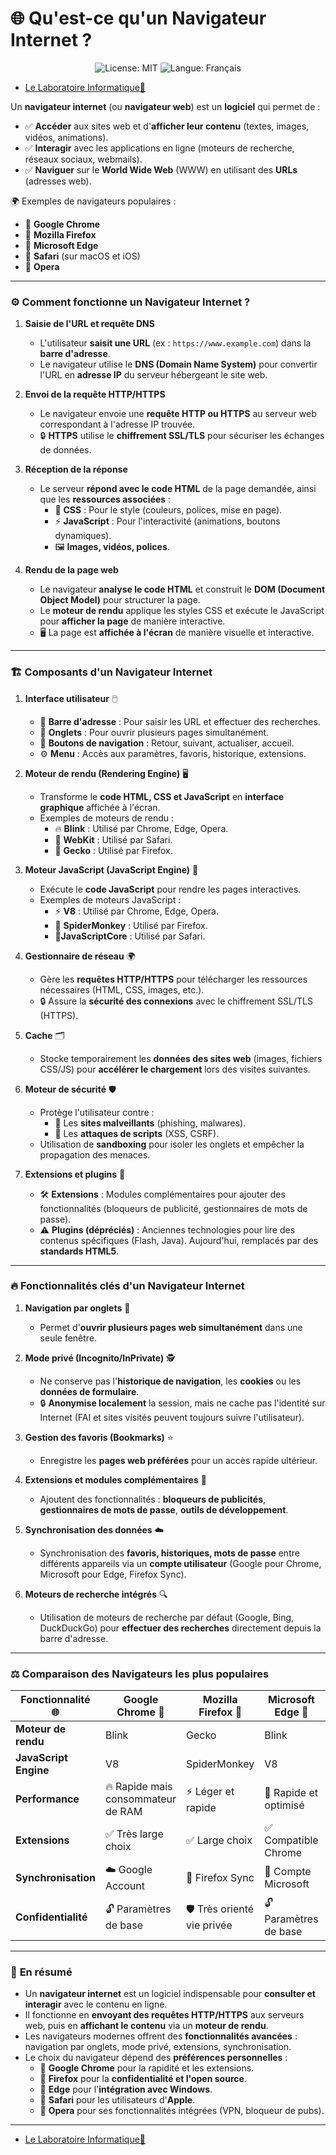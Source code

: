 # 🌐 **Qu'est-ce qu'un Navigateur Internet ?** 
<p align="center">
  <img src="https://img.shields.io/badge/License-MIT-blue.svg" alt="License: MIT" />
  <img src="https://img.shields.io/badge/langue-français-blue.svg" alt="Langue: Français" />
</p>

- [Le Laboratoire Informatique🔬](/Docs.md)

Un **navigateur internet** (ou **navigateur web**) est un **logiciel** qui permet de :  
- ✅ **Accéder** aux sites web et d'**afficher leur contenu** (textes, images, vidéos, animations).  
- ✅ **Interagir** avec les applications en ligne (moteurs de recherche, réseaux sociaux, webmails).  
- ✅ **Naviguer** sur le **World Wide Web** (WWW) en utilisant des **URLs** (adresses web).  

🌍 Exemples de navigateurs populaires :  
- 🌟 **Google Chrome**  
- 🦊 **Mozilla Firefox**  
- 🔵 **Microsoft Edge**  
- 🍏 **Safari** (sur macOS et iOS)  
- 🔴 **Opera**  

---

### ⚙️ **Comment fonctionne un Navigateur Internet ?**  

1. **Saisie de l'URL et requête DNS**  
   - L'utilisateur **saisit une URL** (ex : `https://www.example.com`) dans la **barre d'adresse**.  
   - Le navigateur utilise le **DNS (Domain Name System)** pour convertir l'URL en **adresse IP** du serveur hébergeant le site web.  

2. **Envoi de la requête HTTP/HTTPS**  
   - Le navigateur envoie une **requête HTTP ou HTTPS** au serveur web correspondant à l'adresse IP trouvée.  
   - 🔒 **HTTPS** utilise le **chiffrement SSL/TLS** pour sécuriser les échanges de données.  

3. **Réception de la réponse**  
   - Le serveur **répond avec le code HTML** de la page demandée, ainsi que les **ressources associées** :  
     - 🎨 **CSS** : Pour le style (couleurs, polices, mise en page).  
     - ⚡ **JavaScript** : Pour l'interactivité (animations, boutons dynamiques).  
     - 🖼️ **Images, vidéos, polices**.  

4. **Rendu de la page web**  
   - Le navigateur **analyse le code HTML** et construit le **DOM (Document Object Model)** pour structurer la page.  
   - Le **moteur de rendu** applique les styles CSS et exécute le JavaScript pour **afficher la page** de manière interactive.  
   - 🖥️ La page est **affichée à l'écran** de manière visuelle et interactive.  

---

### 🏗️ **Composants d'un Navigateur Internet**  

1. **Interface utilisateur** 🖱️  
   - 📌 **Barre d'adresse** : Pour saisir les URL et effectuer des recherches.  
   - 📑 **Onglets** : Pour ouvrir plusieurs pages simultanément.  
   - 🔄 **Boutons de navigation** : Retour, suivant, actualiser, accueil.  
   - ⚙️ **Menu** : Accès aux paramètres, favoris, historique, extensions.  

2. **Moteur de rendu (Rendering Engine)** 🖥️ 
   - Transforme le **code HTML, CSS et JavaScript** en **interface graphique** affichée à l'écran.  
   - Exemples de moteurs de rendu :  
     - 🔥 **Blink** : Utilisé par Chrome, Edge, Opera.  
     - 🍏 **WebKit** : Utilisé par Safari.  
     - 🦊 **Gecko** : Utilisé par Firefox.  

3. **Moteur JavaScript (JavaScript Engine)** 🚀 
   - Exécute le **code JavaScript** pour rendre les pages interactives.  
   - Exemples de moteurs JavaScript :  
     - ⚡ **V8** : Utilisé par Chrome, Edge, Opera.  
     - 🦊 **SpiderMonkey** : Utilisé par Firefox.  
     - 🍏**JavaScriptCore** : Utilisé par Safari.  

4. **Gestionnaire de réseau** 🌍 
   - Gère les **requêtes HTTP/HTTPS** pour télécharger les ressources nécessaires (HTML, CSS, images, etc.).  
   - 🔒 Assure la **sécurité des connexions** avec le chiffrement SSL/TLS (HTTPS).  

5. **Cache** 🗂️ 
   - Stocke temporairement les **données des sites web** (images, fichiers CSS/JS) pour **accélérer le chargement** lors des visites suivantes.  

6. **Moteur de sécurité** 🛡️ 
   - Protège l'utilisateur contre :  
     - 🚨 Les **sites malveillants** (phishing, malwares).  
     - 🛑 Les **attaques de scripts** (XSS, CSRF).  
   - Utilisation de **sandboxing** pour isoler les onglets et empêcher la propagation des menaces.  

7. **Extensions et plugins** 🔌 
   - 🛠️ **Extensions** : Modules complémentaires pour ajouter des fonctionnalités (bloqueurs de publicité, gestionnaires de mots de passe).  
   - ⚠️ **Plugins (dépréciés)** : Anciennes technologies pour lire des contenus spécifiques (Flash, Java). Aujourd'hui, remplacés par des **standards HTML5**.  

---

### 🔥 **Fonctionnalités clés d'un Navigateur Internet**  

1. **Navigation par onglets** 📑 
   - Permet d'**ouvrir plusieurs pages web simultanément** dans une seule fenêtre.  

2. **Mode privé (Incognito/InPrivate)** 🕵️ 
   - Ne conserve pas l'**historique de navigation**, les **cookies** ou les **données de formulaire**.  
   - 🔒 **Anonymise localement** la session, mais ne cache pas l'identité sur Internet (FAI et sites visités peuvent toujours suivre l'utilisateur).  

3. **Gestion des favoris (Bookmarks)** ⭐ 
   - Enregistre les **pages web préférées** pour un accès rapide ultérieur.  

4. **Extensions et modules complémentaires** 🔌 
   - Ajoutent des fonctionnalités : **bloqueurs de publicités**, **gestionnaires de mots de passe**, **outils de développement**.  

5. **Synchronisation des données** ☁️ 
   - Synchronisation des **favoris, historiques, mots de passe** entre différents appareils via un **compte utilisateur** (Google pour Chrome, Microsoft pour Edge, Firefox Sync).  

6. **Moteurs de recherche intégrés** 🔍 
   - Utilisation de moteurs de recherche par défaut (Google, Bing, DuckDuckGo) pour **effectuer des recherches** directement depuis la barre d'adresse.  

---

### ⚖️ **Comparaison des Navigateurs les plus populaires**  

| **Fonctionnalité** 🌐    | **Google Chrome** 🌟    | **Mozilla Firefox** 🦊    | **Microsoft Edge** 🔵     | **Safari** 🍏             | **Opera** 🔴              |
|-----------------------|-----------------------|--------------------------|--------------------------|--------------------------|--------------------------|
| **Moteur de rendu**   | Blink                  | Gecko                    | Blink                    | WebKit                   | Blink                    |
| **JavaScript Engine** | V8                     | SpiderMonkey              | V8                       | JavaScriptCore            | V8                       |
| **Performance**       | 🔥 Rapide mais consommateur de RAM | ⚡ Léger et rapide        | 🚀 Rapide et optimisé       | 🍏 Rapide sur macOS/iOS     | 🏎️ Rapide et léger           |
| **Extensions**        | ✅ Très large choix        | ✅ Large choix               | ✅ Compatible Chrome         | 🔹 Limité à Safari App Store | ✅ Compatible Chrome         |
| **Synchronisation**   | ☁️ Google Account          | 🔄 Firefox Sync              | 🔄 Compte Microsoft          | ☁️ Compte iCloud             | ☁️ Compte Opera              |
| **Confidentialité**   | 🔓 Paramètres de base      | 🛡️ Très orienté vie privée   | 🔓 Paramètres de base        | 🔒 Bonne protection          | 🛡️ VPN intégré               |

---

### 🎯 **En résumé**  
- Un **navigateur internet** est un logiciel indispensable pour **consulter et interagir** avec le contenu en ligne.  
- Il fonctionne en **envoyant des requêtes HTTP/HTTPS** aux serveurs web, puis en **affichant le contenu** via un **moteur de rendu**.  
- Les navigateurs modernes offrent des **fonctionnalités avancées** : navigation par onglets, mode privé, extensions, synchronisation.  
- Le choix du navigateur dépend des **préférences personnelles** :  
  - 🌟 **Google Chrome** pour la rapidité et les extensions.  
  - 🦊 **Firefox** pour la **confidentialité et l'open source**.  
  - 🔵 **Edge** pour l'**intégration avec Windows**.  
  - 🍏 **Safari** pour les utilisateurs d'**Apple**.  
  - 🔴 **Opera** pour ses fonctionnalités intégrées (VPN, bloqueur de pubs).

---
- [Le Laboratoire Informatique🔬](/Docs.md)
